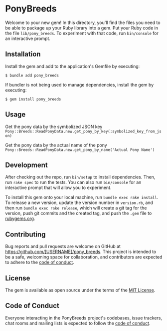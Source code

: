 # PonyBreeds

Welcome to your new gem! In this directory, you'll find the files you need to be able to package up your Ruby library into a gem. Put your Ruby code in the file `lib/pony_breeds`. To experiment with that code, run `bin/console` for an interactive prompt.

## Installation

Install the gem and add to the application's Gemfile by executing:

    $ bundle add pony_breeds

If bundler is not being used to manage dependencies, install the gem by executing:

    $ gem install pony_breeds

## Usage

Get the pony data by the symbolized JSON key
    `Pony::Breeds::ReadPonyData.new.get_pony_by_key(:symbolized_key_from_json)`
    
Get the pony data by the actual name of the pony
    `Pony::Breeds::ReadPonyData.new.get_pony_by_name('Actual Pony Name')`

## Development

After checking out the repo, run `bin/setup` to install dependencies. Then, run `rake spec` to run the tests. You can also run `bin/console` for an interactive prompt that will allow you to experiment.

To install this gem onto your local machine, run `bundle exec rake install`. To release a new version, update the version number in `version.rb`, and then run `bundle exec rake release`, which will create a git tag for the version, push git commits and the created tag, and push the `.gem` file to [rubygems.org](https://rubygems.org).

## Contributing

Bug reports and pull requests are welcome on GitHub at https://github.com/[USERNAME]/pony_breeds. This project is intended to be a safe, welcoming space for collaboration, and contributors are expected to adhere to the [code of conduct](https://github.com/[USERNAME]/pony_breeds/blob/master/CODE_OF_CONDUCT.md).

## License

The gem is available as open source under the terms of the [MIT License](https://opensource.org/licenses/MIT).

## Code of Conduct

Everyone interacting in the PonyBreeds project's codebases, issue trackers, chat rooms and mailing lists is expected to follow the [code of conduct](https://github.com/[USERNAME]/pony_breeds/blob/master/CODE_OF_CONDUCT.md).

